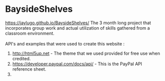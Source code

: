 # BaysideShelves
https://jaylugo.github.io/BaysideShelves/
The 3 month long project that incorporates group work and actual utilization of skills gathered from a classroom environment.
<br>
<br>
API's and examples that were used to create this website : <br>
1. http://html5up.net - The theme that we used provided for free use when credited.  <br> 
2. https://developer.paypal.com/docs/api/ - This is the PayPal API reference sheet.<br>
3. <br>
